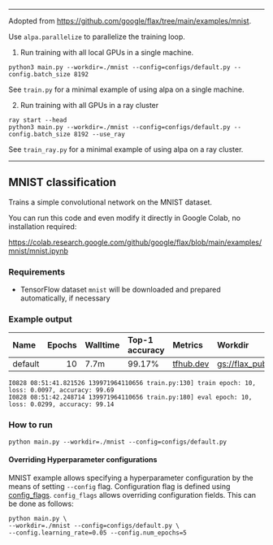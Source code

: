 --------------------------------------------------------------------------------

Adopted from https://github.com/google/flax/tree/main/examples/mnist.

Use `alpa.parallelize` to parallelize the training loop.

1. Run training with all local GPUs in a single machine.
```
python3 main.py --workdir=./mnist --config=configs/default.py --config.batch_size 8192
```
See `train.py` for a minimal example of using alpa on a single machine.

2. Run training with all GPUs in a ray cluster
```
ray start --head
python3 main.py --workdir=./mnist --config=configs/default.py --config.batch_size 8192 --use_ray
```
See `train_ray.py` for a minimal example of using alpa on a ray cluster.

--------------------------------------------------------------------------------

## MNIST classification

Trains a simple convolutional network on the MNIST dataset.

You can run this code and even modify it directly in Google Colab, no
installation required:

https://colab.research.google.com/github/google/flax/blob/main/examples/mnist/mnist.ipynb

### Requirements
* TensorFlow dataset `mnist` will be downloaded and prepared automatically, if necessary

### Example output

|  Name   | Epochs | Walltime | Top-1 accuracy |   Metrics   |                  Workdir                  |
| :------ | -----: | :------- | :------------- | :---------- | :---------------------------------------- |
| default |     10 | 7.7m     | 99.17%         | [tfhub.dev] | [gs://flax_public/examples/mnist/default] |

[tfhub.dev]: https://tensorboard.dev/experiment/1G9SvrW5RQyojRtMKNmMuQ/#scalars&_smoothingWeight=0&regexInput=default
[gs://flax_public/examples/mnist/default]: https://console.cloud.google.com/storage/browser/flax_public/examples/mnist/default

```
I0828 08:51:41.821526 139971964110656 train.py:130] train epoch: 10, loss: 0.0097, accuracy: 99.69
I0828 08:51:42.248714 139971964110656 train.py:180] eval epoch: 10, loss: 0.0299, accuracy: 99.14
```

### How to run

`python main.py --workdir=./mnist --config=configs/default.py`

#### Overriding Hyperparameter configurations

MNIST example allows specifying a hyperparameter configuration by the means of
setting `--config` flag. Configuration flag is defined using
[config_flags](https://github.com/google/ml_collections/tree/master#config-flags).
`config_flags` allows overriding configuration fields. This can be done as
follows:

```shell
python main.py \
--workdir=./mnist --config=configs/default.py \
--config.learning_rate=0.05 --config.num_epochs=5
```
